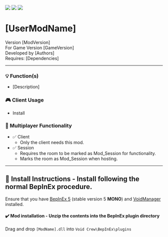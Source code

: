 [![](https://img.shields.io/badge/-Nihility_Shift-111111?style=just-the-label&logo=github&labelColor=24292f)](https://github.com/Nihility-Shift)
![](https://img.shields.io/badge/Game%20Version-[GameVersion]-111111?style=flat&labelColor=24292f&color=111111)
[![](https://img.shields.io/discord/1180651062550593536.svg?&logo=discord&logoColor=ffffff&style=flat&label=Discord&labelColor=24292f&color=111111)](https://discord.gg/g2u5wpbMGu "Void Crew Modding Discord")

# [UserModName]

Version [ModVersion]  
For Game Version [GameVersion]  
Developed by [Authors]  
Requires: [Dependencies]


---------------------

### 💡 Function(s)

- [Description]

### 🎮 Client Usage

- Install

### 👥 Multiplayer Functionality

- ✅ Client
  - Only the client needs this mod.
- ✅ Session
  - Requires the room to be marked as Mod_Session for functionality.
  - Marks the room as Mod_Session when hosting.

---------------------

## 🔧 Install Instructions - **Install following the normal BepInEx procedure.**

Ensure that you have [BepInEx 5](https://thunderstore.io/c/void-crew/p/BepInEx/BepInExPack/) (stable version 5 **MONO**) and [VoidManager](https://thunderstore.io/c/void-crew/p/VoidCrewModdingTeam/NihilityShift/) installed.

#### ✔️ Mod installation - **Unzip the contents into the BepInEx plugin directory**

Drag and drop `[ModName].dll` into `Void Crew\BepInEx\plugins`